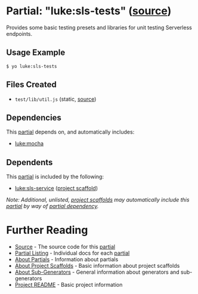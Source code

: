 # Partial: "luke:sls-tests" ([source](../../generators/sls-tests/index.js))

Provides some basic testing presets and libraries for unit testing Serverless
endpoints.

## Usage Example

```
$ yo luke:sls-tests
```


## Files Created

* `test/lib/util.js` (static, [source](../../templates/serverless/test/lib/_util.js))


## Dependencies

This [partial](../partials.md) depends on, and automatically includes:

* [luke:mocha](../partials/mocha.md)


## Dependents

This [partial](../partials.md) is included by the following:

* [luke:sls-service](../project-scaffolds/sls-service.md) ([project scaffold](../project-scaffolds.md))

_Note: Additional, unlisted, [project scaffolds](../project-scaffolds.md) may
automatically include this [partial](../partials.md) by way of
[partial dependency](../partials.md#partial-dependency)._


# Further Reading

* [Source](../../generators/sls-tests/index.js) - The source code for this [partial](../partials.md)
* [Partial Listing](./) - Individual docs for each [partial](../partials.md)
* [About Partials](../partials.md) - Information about partials
* [About Project Scaffolds](../project-scaffolds.md) - Basic information about project scaffolds
* [About Sub-Generators](../generators.md) - General information about generators and sub-generators
* [Project README](../README.md) - Basic project information
